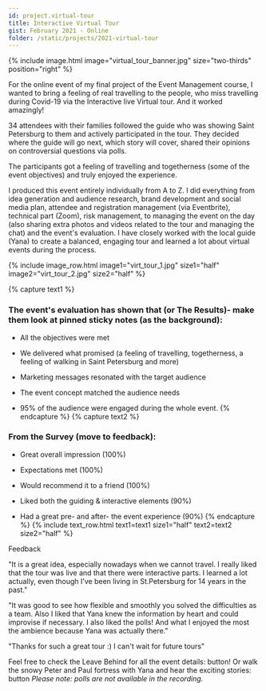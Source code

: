 ```yaml
---
id: project.virtual-tour
title: Interactive Virtual Tour
gist: February 2021 - Online
folder: /static/projects/2021-virtual-tour
---
```


{% 
include image.html 
    image="virtual_tour_banner.jpg" 
    size="two-thirds" 
    position="right" 
%}

For the online event of my final project of the Event Management course, I wanted to bring a feeling of real travelling to the people, who miss travelling during Covid-19 via the Interactive live Virtual tour.
And it worked amazingly!

34 attendees with their families followed the guide who was showing Saint Petersburg to them and actively participated in the tour. They decided where the guide will go next, which story will cover, shared their opinions on controversial questions via polls.

The participants got a feeling of travelling and togetherness (some of the event objectives) and truly enjoyed the experience.


I produced this event entirely individually from A to Z. I did everything from idea generation and audience research, brand development and social media plan, attendee and registration management (via Eventbrite), technical part (Zoom), 
risk management, to managing the event on the day (also sharing extra photos and videos related to the tour and managing the chat) and the event's evaluation. I have closely worked with the local guide (Yana) to create a balanced, engaging tour and learned a lot about virtual events during the process.

{% include image_row.html 
    image1="virt_tour_1.jpg" size1="half"
    image2="virt_tour_2.jpg" size2="half"
%}

{% capture text1 %}
### The event's evaluation has shown that (or The Results)- make them look at pinned sticky notes (as the background):

- All the objectives were met

- We delivered what promised 
(a feeling of travelling, togetherness, a feeling of walking in Saint Petersburg and more)

- Marketing messages resonated with the target audience

- The event concept matched the audience needs

- 95% of the audience were engaged during the whole event.
{% endcapture %}
{% capture text2 %}
### From the Survey (move to feedback):

- Great overall impression (100%)

- Expectations met (100%)

- Would recommend it to a friend (100%)

- Liked both the guiding & interactive elements (90%)

- Had a great pre- and after- the event experience (90%)
{% endcapture %}
{% include text_row.html 
    text1=text1 size1="half"
    text2=text2 size2="half"
%}

Feedback


"It is a great idea, especially nowadays when we cannot travel. I really liked that the tour was live and that there were interactive parts. I learned a lot actually, even though I’ve been living in St.Petersburg for 14 years in the past."


"It was good to see how flexible and smoothly you solved the difficulties as a team. Also I liked that Yana knew the information by heart and could improvise if necessary. I also liked the polls! And what I enjoyed the most the ambience because Yana was actually there."


"Thanks for such a great tour :) I can't wait for future tours"


Feel free to check the Leave Behind for all the event details: button!
Or walk the snowy Peter and Paul fortress with Yana and hear the exciting stories: button
_Please note: polls are not available in the recording._

